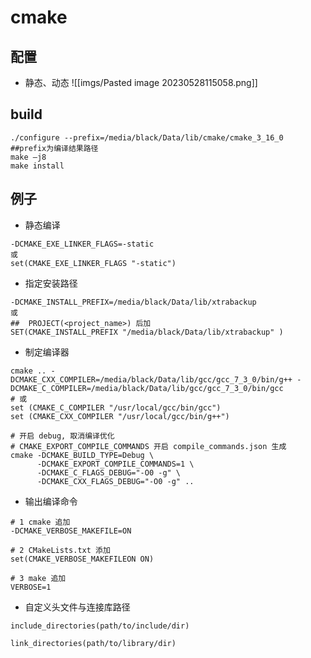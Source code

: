# cmake

## 配置
- 静态、动态
![[imgs/Pasted image 20230528115058.png]]

## build
```shell
./configure --prefix=/media/black/Data/lib/cmake/cmake_3_16_0   ##prefix为编译结果路径
make –j8
make install
```

## 例子
- 静态编译
```shell
-DCMAKE_EXE_LINKER_FLAGS=-static
或
set(CMAKE_EXE_LINKER_FLAGS "-static")
```

- 指定安装路径
```shell
-DCMAKE_INSTALL_PREFIX=/media/black/Data/lib/xtrabackup
或
##  PROJECT(<project_name>) 后加
SET(CMAKE_INSTALL_PREFIX "/media/black/Data/lib/xtrabackup" )
```

- 制定编译器
```shell
cmake .. -DCMAKE_CXX_COMPILER=/media/black/Data/lib/gcc/gcc_7_3_0/bin/g++ -DCMAKE_C_COMPILER=/media/black/Data/lib/gcc/gcc_7_3_0/bin/gcc
# 或
set (CMAKE_C_COMPILER "/usr/local/gcc/bin/gcc")
set (CMAKE_CXX_COMPILER "/usr/local/gcc/bin/g++")
```

```shell
# 开启 debug, 取消编译优化
# CMAKE_EXPORT_COMPILE_COMMANDS 开启 compile_commands.json 生成
cmake -DCMAKE_BUILD_TYPE=Debug \
      -DCMAKE_EXPORT_COMPILE_COMMANDS=1 \
      -DCMAKE_C_FLAGS_DEBUG="-O0 -g" \
      -DCMAKE_CXX_FLAGS_DEBUG="-O0 -g" ..
```

- 输出编译命令
```shell
# 1 cmake 追加
-DCMAKE_VERBOSE_MAKEFILE=ON

# 2 CMakeLists.txt 添加
set(CMAKE_VERBOSE_MAKEFILEON ON)

# 3 make 追加
VERBOSE=1
```

- 自定义头文件与连接库路径
```shell
include_directories(path/to/include/dir)

link_directories(path/to/library/dir)
```
